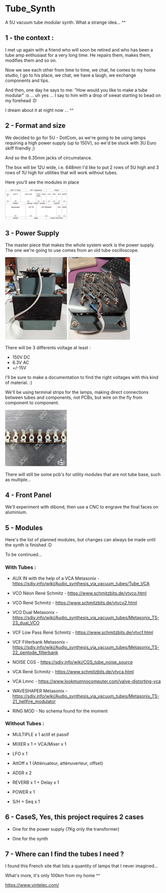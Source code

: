 # Tube_Synth

A 5U vacuum tube modular synth.
What a strange idea... ^^

## 1 - the context : 

I met up again with a friend who will soon be retired and who has been a tube amp enthusiast for a very long time.
He repairs them, makes them, modifies them and so on.


Now we see each other from time to time, we chat, he comes to my home studio, I go to his place, we chat, we have a laugh, we exchange components and tips.


And then, one day he says to me: "How would you like to make a tube modular" :o
... uh yes ... I say to him with a drop of sweat starting to bead on my forehead :D


I dream about it at night now ... ^^


## 2 - Format and size

We decided to go for 5U - DotCom, as we're going to be using lamps requiring a high power supply (up to 150V), so we'd be stuck with 3U Euro skiff friendly ;)


And so the 6.35mm jacks of circumstance.


The box will be 12U wide, i.e. 648mm
I'd like to put 2 rows of 5U high and 3 rows of 1U high for utilities that will work without tubes.

Here you'll see the modules in place

<img src='Pictures/Tableau.png' width='200px'/>



## 3 - Power Supply 

The master piece that makes the whole system work is the power supply. The one we're going to use comes from an old tube oscilloscope.

<img src='Pictures/Alim1.jpg' width='200px'/>

<img src='Pictures/Alim2.jpg' width='200px'/>

There will be 3 differents voltage at least :
* 150V DC
* 6.3V AC
* +/-15V

I'll be sure to make a documentation to find the right voltages with this kind of material. :)


We'll be using terminal strips for the lamps, making direct connections between tubes and components, not PCBs, but wire on the fly from component to component.

<img src='Pictures/Barrette de connexion.png' width='200px'/>


There will still be some pcb's for utility modules that are not tube base, such as multiple...


## 4 - Front Panel

We'll experiment with dibond, then use a CNC to engrave the final faces on aluminium.


## 5 - Modules

Here's the list of planned modules, but changes can always be made until the synth is finished :D

To be continued...

### With Tubes :

* AUX IN with the help of a VCA Metasonix - https://sdiy.info/wiki/Audio_synthesis_via_vacuum_tubes/Tube_VCA

* VCO Néon René Schmitz - https://www.schmitzbits.de/vtvco.html

* VCO René Schmitz - https://www.schmitzbits.de/vtvco2.html

* VCO Dual Metasonix - https://sdiy.info/wiki/Audio_synthesis_via_vacuum_tubes/Metasonix_TS-23_dual_VCO

* VCF Low Pass René Schmitz - https://www.schmitzbits.de/vtvcf.html

* VCF Filterbank Metasonix - https://sdiy.info/wiki/Audio_synthesis_via_vacuum_tubes/Metasonix_TS-22_pentode_filterbank

* NOISE CGS - https://sdiy.info/wiki/CGS_tube_noise_source

* VCA René Schmitz - https://www.schmitzbits.de/vtvca.html

* VCA Lmnc - https://www.lookmumnocomputer.com/valve-distorting-vca

* WAVESHAPER Metasonix - https://sdiy.info/wiki/Audio_synthesis_via_vacuum_tubes/Metasonix_TS-21_hellfire_modulator

* RING MOD - No schema found for the moment

### Without Tubes :

* MULTIPLE x 1 actif et passif

* MIXER x 1 + VCA/Mixer x 1

* LFO x 1

* AttOff x 1 (Atténuateur, atténuverteur, offset)

* ADSR x 2

* REVERB x 1 + Delay x 1

* POWER x 1

* S/H + Seq x 1


## 6 - CaseS, Yes, this project requires 2 cases

* One for the power supply (7Kg only the transformer)

* One for the synth

## 7 - Where can I find the tubes I need ?

I found this French site that lists a quantity of lamps that I never imagined...

What's more, it's only 100km from my home ^^

https://www.vintelec.com/
